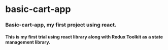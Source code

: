 # basic-cart-app
### Basic-cart-app, my first project using react.
#### This is my first trial using react library along with Redux Toolkit as a state management library.
